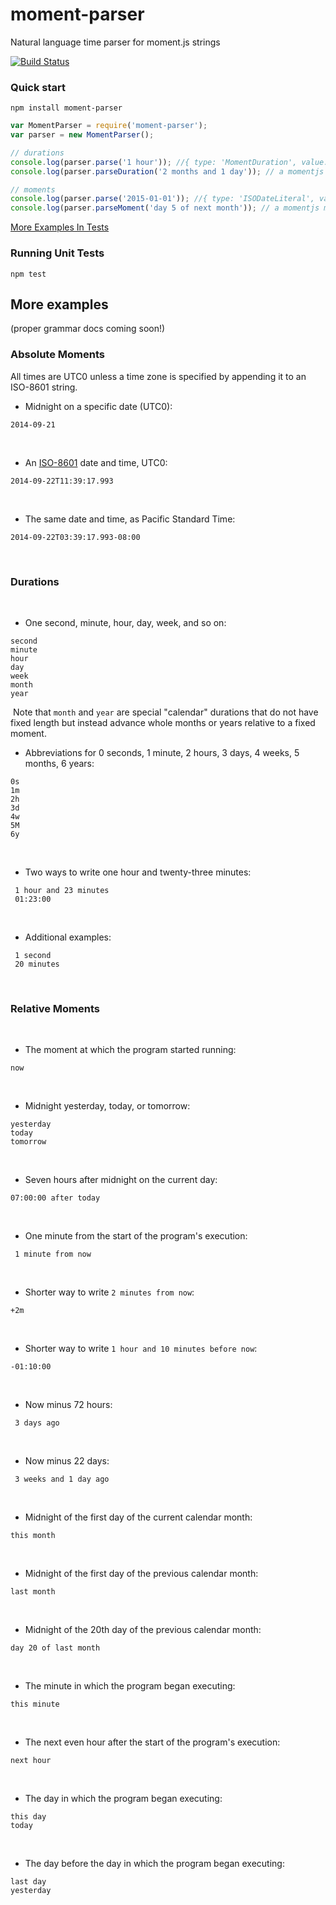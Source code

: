 # moment-parser
Natural language time parser for moment.js strings

[![Build Status](https://travis-ci.org/juttle/moment-parser.svg)](https://travis-ci.org/juttle/moment-parser)

### Quick start

```npm install moment-parser```

```js
var MomentParser = require('moment-parser');
var parser = new MomentParser();

// durations
console.log(parser.parse('1 hour')); //{ type: 'MomentDuration', value: 1, unit: 'hour' }
console.log(parser.parseDuration('2 months and 1 day')); // a momentjs duration of { days: 1, months: 2 }

// moments
console.log(parser.parse('2015-01-01')); //{ type: 'ISODateLiteral', value: '2015-01-01T00:00:00' }
console.log(parser.parseMoment('day 5 of next month')); // a momentjs moment at the start of next month plus 4 days
```


[More Examples In Tests](test/)


### Running Unit Tests

```npm test```


## More examples
(proper grammar docs coming soon!)

### Absolute Moments

All times are UTC0 unless a time zone is specified by appending it to
an ISO-8601 string.  ​ ​

-  Midnight on a specific date (UTC0):
```
2014-09-21
```
​
-  An [ISO-8601](http://en.wikipedia.org/wiki/ISO_8601) date and time, UTC0:
```
2014-09-22T11:39:17.993
```
​
-  The same date and time, as Pacific Standard Time:
```
2014-09-22T03:39:17.993-08:00
```
​
### Durations
​
-  One second, minute, hour, day, week, and so on:
```
second
minute
hour
day
week
month
year
```
​
Note that `month` and `year` are special "calendar" durations that do
not have fixed length but instead advance whole months or years relative
to a fixed moment.
​
-  Abbreviations for 0 seconds, 1 minute, 2 hours, 3 days, 4 weeks, 5
months, 6 years:
```
0s
1m
2h
3d
4w
5M
6y
```
​
-  Two ways to write one hour and twenty-three minutes:
```
 1 hour and 23 minutes
 01:23:00
```
​
-  Additional examples:
```
 1 second
 20 minutes
```
​
### Relative Moments
​
-  The moment at which the program started running:
```
now
```
​
-  Midnight yesterday, today, or tomorrow:
```
yesterday
today
tomorrow
```
​
-  Seven hours after midnight on the current day:
```
07:00:00 after today
```
​
-  One minute from the start of the program's execution:
```
 1 minute from now
```
​
-  Shorter way to write `2 minutes from now`:
```
+2m
```
​
-  Shorter way to write `1 hour and 10 minutes before now`:
```
-01:10:00
```
​
-  Now minus 72 hours:
```
 3 days ago
```
​
-  Now minus 22 days:
```
 3 weeks and 1 day ago
```
​
-  Midnight of the first day of the current calendar month:
```
this month
```
​
-  Midnight of the first day of the previous calendar month:
```
last month
```
​
-  Midnight of the 20th day of the previous calendar month:
```
day 20 of last month
```
​
-  The minute in which the program began executing:
```
this minute
```
​
-  The next even hour after the start of the program's execution:
```
next hour
```
​
-  The day in which the program began executing:
```
this day
today
```
​
-  The day before the day in which the program began executing:
```
last day
yesterday
```
​

